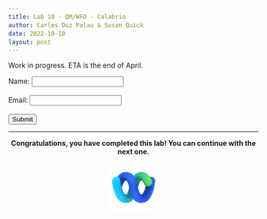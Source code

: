 ```yaml
---
title: Lab 10 - QM/WFO - Calabrio
author: Carles Duz Palau & Susan Quick
date: 2022-10-10
layout: post
---
```


Work in progress. ETA is the end of April.

<form id="AttendeeForm">
      <label for="name">Name:</label>
      <input type="text" id="name" name="name"><br><br>
      <label for="email">Email:</label>
      <input type="email" id="email" name="email"><br><br>
      <input type="submit" value="Submit">
</form>  
<div id="message"></div>

<script src="/assets/gitbook/form.js"></script>



---


<p style="text-align:center"><strong>Congratulations, you have completed this lab! You can continue with the next one.</strong></p>
		
<p style="text-align:center;"><img src="/assets/gitbook/images/webex.png" width="100"></p>	
